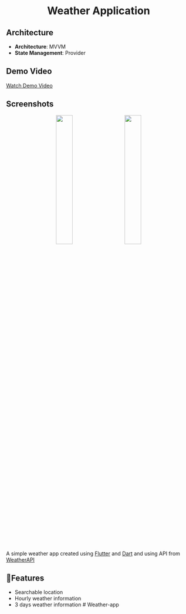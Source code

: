 <h1 align="center">Weather Application</h1>

## Architecture

- **Architecture**: MVVM
- **State Management**: Provider

## Demo Video

[Watch Demo Video](https://drive.google.com/file/d/1iHtAyHVeJ-58gysuS0EIYrxJT-LrCT5H/view?usp=sharing)

## Screenshots

<p align="center">
<img src="https://user-images.githubusercontent.com/65973895/221436142-7ad8faec-a47d-46f9-9273-88ae809e6e36.png" width="30%"></img>&nbsp;&nbsp;&nbsp;&nbsp;&nbsp;&nbsp;&nbsp;&nbsp;
<img src="https://user-images.githubusercontent.com/65973895/221436168-ffa77b8c-5af1-4050-a2a0-52ff6d2ce651.png" width="30%"></img> 
</p>

A simple weather app created using [Flutter](https://flutter.dev/) and [Dart](https://dart.dev/) and
using API from [WeatherAPI](https://www.weatherapi.com)

## 🎯Features

- Searchable location
- Hourly weather information
- 3 days weather information
#   W e a t h e r - a p p  
 